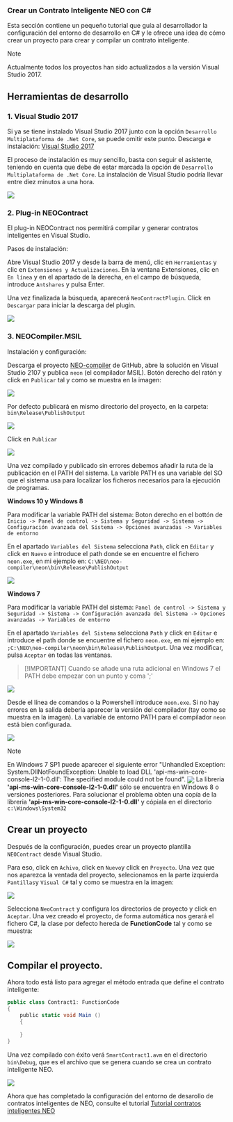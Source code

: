 
### Crear un Contrato Inteligente NEO con C#

Esta sección contiene un pequeño tutorial que guía al desarrollador la configuración del entorno de desarrollo en C# y le ofrece una idea de cómo crear un proyecto para crear y compilar un contrato inteligente.




> [!NOTE]
> Actualmente todos los proyectos han sido actualizados a la versión Visual Studio 2017. 

## Herramientas de desarrollo

### 1. Visual Studio 2017

Si ya se tiene instalado Visual Studio 2017 junto con la opción `Desarrollo Multiplataforma de .Net Core`, se puede omitir este punto. Descarga e instalación: [Visual Studio 2017](https://www.visualstudio.com/products/visual-studio-community-vs)

El proceso de instalación es muy sencillo, basta con seguir el asistente, teniendo en cuenta que debe de estar marcada la opción de `Desarrollo Multiplataforma de .Net Core`. La instalación de Visual Studio podría llevar entre diez minutos a una hora.

<img style="vertical-align: middle" src="assets/install_core_cross_platform_development_toolset.png">


### 2. Plug-in NEOContract

El plug-in NEOContract nos permitirá compilar y generar contratos inteligentes en Visual Studio.

Pasos de instalación:

Abre Visual Studio 2017 y desde la barra de menú, clic en `Herramientas` y clic en `Extensiones y Actualizaciones`. En la ventana Extensiones, clic en `En línea` y en el apartado de la derecha, en el campo de búsqueda, introduce `Antshares` y pulsa Enter.

Una vez finalizada la búsqueda, aparecerá `NeoContractPlugin`. Click en `Descargar` para iniciar la descarga del plugin.

<img style="vertical-align: middle" src="/assets/download_and_install_smart_contract_plugin.png">


### 3. NEOCompiler.MSIL

Instalación y configuración:

Descarga el proyecto [NEO-compiler](https://github.com/neo-project/neo-compiler) de GitHub, abre la solución en Visual Studio 2107 y publica `neon` (el compilador MSIL). Botón derecho del ratón y click en `Publicar` tal y como se muestra en la imagen:

<img style="vertical-align: middle" src="assets/publish_neo_compiler_msil_project.png">

Por defecto publicará en mismo directorio del proyecto, en la carpeta: `bin\Release\PublishOutput`

<img style="vertical-align: middle" src="assets/publish_and_profile_settings.png">

Click en `Publicar`

<img style="vertical-align: middle" src="assets/compile_and_publish.png">

Una vez compilado y publicado sin errores debemos añadir la ruta de la publicación en el PATH del sistema. La varible PATH es una variable del SO que el sistema usa para localizar los ficheros necesarios para la ejecución de programas.

**Windows 10 y Windows 8**

  Para modificar la variable PATH del sistema: 
  Boton derecho en el bottón de `Inicio -> Panel de control -> Sistema y Seguridad -> Sistema -> Configuración avanzada del Sistema -> Opciones avanzadas -> Variables de entorno`
  
   En el apartado `Variables del Sistema` selecciona `Path`, click en `Editar` y click en `Nuevo` e introduce el path donde se en encuentre el fichero `neon.exe`, en mi ejemplo en: `C:\NEO\neo-compiler\neon\bin\Release\PublishOutput`
 
 <img style="vertical-align: middle" src="assets/w10_edit_environmental_variables.png">
  

**Windows 7**

  Para modificar la variable PATH del sistema: 
  `Panel de control -> Sistema y Seguridad -> Sistema -> Configuración avanzada del Sistema -> Opciones avanzadas -> Variables de entorno`
  
  En el apartado `Variables del Sistema` selecciona `Path` y click en `Editar` e introduce el path donde se encuentre el fichero `neon.exe`,  en mi ejemplo en: `;C:\NEO\neo-compiler\neon\bin\Release\PublishOutput`. Una vez modificar, pulsa `Aceptar` en todas las ventanas.
 
> [!IMPORTANT] Cuando se añade una ruta adicional en Windows 7 el PATH debe empezar con un punto y coma ';'
 
<img style="vertical-align: middle" src="assets/w7_edit_environmental_variables.png">

  Desde el línea de comandos o la Powershell introduce `neon.exe`. Si no hay errores en la salida debería aparecer la versión del compilador (tay como se muestra en la imagen). La variable de entorno PATH para el compilador `neon` está bien configurada.
  
<img style="vertical-align: middle" src="/assets/powershell_enviornment_variabled_updated_correctly.png">

> [!NOTE]
> En Windows 7 SP1 puede aparecer el siguiente error "Unhandled Exception: System.DllNotFoundException: Unable to load DLL 'api-ms-win-core-console-l2-1-0.dll': The specified module could not be found". 
> <img style="vertical-align: middle" src="assets/api_ms_win_core_console_error.png">
> La libreria **'api-ms-win-core-console-l2-1-0.dll'** sólo se encuentra en Windows 8 o versiones posteriores. Para solucionar el problema obten una copía de la libreria **'api-ms-win-core-console-l2-1-0.dll'** y cópiala en el directorio `c:\Windows\System32`

## Crear un proyecto

Después de la configuración, puedes crear un proyecto plantilla `NEOContract` desde Visual Studio.

Para eso, click en `Achivo`, click en `Nuevo`y click en `Proyecto`. Una vez que nos aparezca la ventada del proyecto,
selecionamos en la parte izquierda `Pantillas`y `Visual C#` tal y como se muestra en la imagen:

<img style="vertical-align: middle" src="assets/getting-started-csharp/new_smart_contract_project.png">

Selecciona `NeoContract` y configura los directorios de proyecto y click en `Aceptar`. Una vez creado el proyecto, de forma automática nos gerará el fichero C#, la clase por defecto hereda de **FunctionCode** tal y como se muestra:


<img style="vertical-align: middle" src="/assets/smart_contract_function_code.png">


## Compilar el proyecto.

Ahora todo está listo para agregar el método entrada que define el contrato inteligente:

```c#
public class Contract1: FunctionCode
{
    public static void Main () 
    {
        
    }
}
```

Una vez compilado con éxito verá `SmartContract1.avm` en el directorio `bin\Debug`, que es el archivo que se genera cuando se crea un contrato inteligente NEO.

<img style="vertical-align: middle" src="/assets/compile_smart_contract.png">

Ahora que has completado la configuración del entorno de desarollo de contratos inteligentes de NEO, consulte el tutorial [Tutorial contratos inteligentes NEO](tutorial.md)
